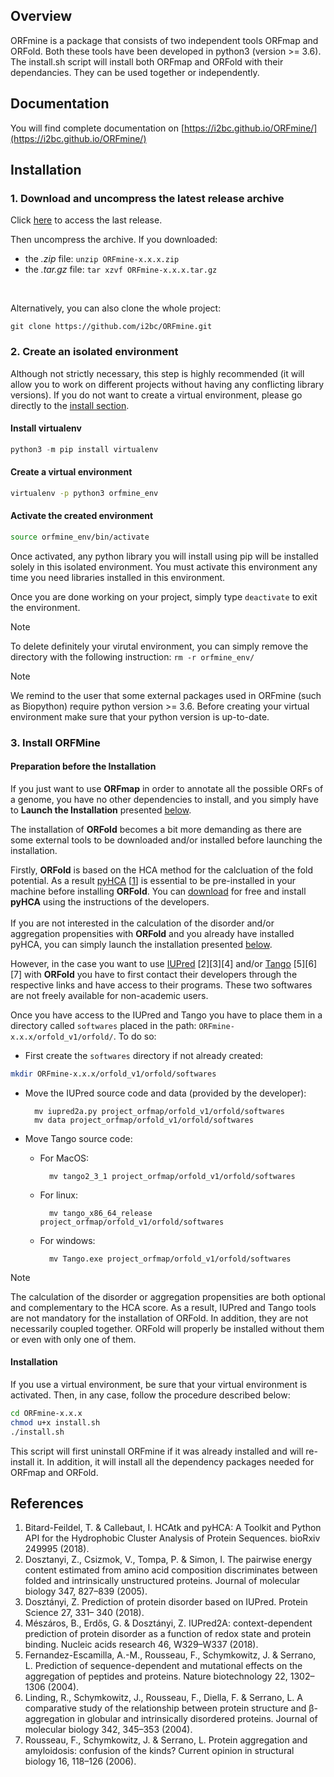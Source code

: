 ## Overview

ORFmine is a package that consists of two independent tools ORFmap and ORFold. 
Both these tools have been developed in python3 (version >= 3.6).
The install.sh  script will install both ORFmap and ORFold with their dependancies.
They can be used together or independently. 

## Documentation
You will find complete documentation on [https://i2bc.github.io/ORFmine/](https://i2bc.github.io/ORFmine/)

## Installation

### 1. Download and uncompress the latest release archive

Click [here](https://github.com/i2bc/ORFmine/releases/latest/) to access the last release.

Then uncompress the archive. If you downloaded:
* the *.zip* file: ```unzip ORFmine-x.x.x.zip```
* the *.tar.gz* file: ```tar xzvf ORFmine-x.x.x.tar.gz```

<br>

Alternatively, you can also clone the whole project:
``` 
git clone https://github.com/i2bc/ORFmine.git
```

### 2. Create an isolated environment
Although not strictly necessary, this step is highly recommended 
(it will allow you to work on different projects without having any conflicting library versions).
If you do not want to create a virtual environment, please go directly to the [install section](#general_install).
 
#### Install virtualenv
``` python
python3 -m pip install virtualenv
```

#### Create a virtual environment
```bash
virtualenv -p python3 orfmine_env
```

#### Activate the created environment
```bash
source orfmine_env/bin/activate
```

Once activated, any python library you will install using pip 
will be installed solely in this isolated environment.
You must activate this environment any time you need libraries installed 
in this environment. 

Once you are done working on your project, 
simply type `deactivate` to exit the environment.


<div class="admonition note">
    <p class="first admonition-title">
        Note
    </p>
    <p class="last">
        To delete definitely your virutal environment, you can simply
        remove the directory with the following instruction:
        <code>rm -r orfmine_env/</code>
    </p>
</div>

<div class="admonition note">
    <p class="first admonition-title">
        Note
    </p>
    <p class="last">
        We remind to the user that some external packages used in ORFmine 
	(such as Biopython) require python version >= 3.6. Before creating 
	your virtual environment make sure that your python version is up-to-date. 
    </p>
</div>

<a name="general_install"></a>

### 3. Install ORFMine 

#### Preparation before the Installation

If you just want to use **ORFmap** in order to annotate all
the possible ORFs of a genome, you have no other dependencies 
to install, and you simply have to **Launch the Installation** 
presented [below](#launch_install). 

The installation of **ORFold** becomes a bit more demanding as
there are some external tools to be downloaded and/or installed 
before launching the installation.

Firstly, **ORFold** is based on the HCA method for the calcluation of the
fold potential. As a result [pyHCA](https://github.com/T-B-F/pyHCA) 
[[1](https://www.biorxiv.org/content/10.1101/249995v1)]
is essential to be pre-installed in your machine before installing 
**ORFold**. You can [download](https://github.com/T-B-F/pyHCA)  for free and install **pyHCA** using 
the instructions of the developers.  
<br>
If you are not interested in the calculation of the disorder
and/or aggregation propensities with **ORFold** and you already
have installed pyHCA, you can simply launch the installation
presented [below](#launch_install).

However, in the case you want to use [IUPred](https://iupred2a.elte.hu) 
[2][3][4] and/or [Tango](http://tango.crg.es) [5][6][7] with **ORFold** you have to 
first contact their developers through the respective links and have access 
to their programs. These two softwares are not freely available for 
non-academic users.

Once you have access to the IUPred and Tango you have to place them in a directory
called ```softwares``` placed in the path: ```ORFmine-x.x.x/orfold_v1/orfold/```. To do so:


* First create the ```softwares``` directory if not already created:

```bash
mkdir ORFmine-x.x.x/orfold_v1/orfold/softwares
```

* Move the IUPred source code and data (provided by the developer):
	
		mv iupred2a.py project_orfmap/orfold_v1/orfold/softwares
		mv data project_orfmap/orfold_v1/orfold/softwares
	
* Move Tango source code:
	* For MacOS:
		
			mv tango2_3_1 project_orfmap/orfold_v1/orfold/softwares

	* For linux:

			mv tango_x86_64_release project_orfmap/orfold_v1/orfold/softwares

	* For windows:
		
			mv Tango.exe project_orfmap/orfold_v1/orfold/softwares

<div class="admonition note">
    <p class="first admonition-title">
        Note
    </p>
    <p class="last">
        The calculation of the disorder or aggregation propensities  are both optional and 
	complementary to the HCA score. As a result, IUPred and 
	Tango tools are not mandatory for the installation of ORFold. In addition,
	they are not necessarily coupled together. ORFold will properly be 
	installed without them or even with only one of them.    
    </p>
</div>
<a name="launch_install"></a>


#### Installation

If you use a virtual environment, be sure that your virtual environment is activated.
Then, in any case, follow the procedure described below:

 
```bash
cd ORFmine-x.x.x
chmod u+x install.sh
./install.sh
```

This script will first uninstall ORFmine if it was already installed and will
re-install it. In addition, it will install all the dependency packages needed for 
ORFmap and ORFold.   


## References

1. Bitard-Feildel, T. & Callebaut, I. HCAtk and pyHCA: A Toolkit and Python API for the Hydrophobic Cluster Analysis of Protein Sequences. bioRxiv 249995 (2018).
2. Dosztanyi, Z., Csizmok, V., Tompa, P. & Simon, I. The pairwise energy content estimated from amino acid composition discriminates between folded and intrinsically unstructured proteins. Journal of molecular biology 347, 827–839 (2005).
3. Dosztányi, Z. Prediction of protein disorder based on IUPred. Protein Science 27, 331– 340 (2018).
4. Mészáros, B., Erdős, G. & Dosztányi, Z. IUPred2A: context-dependent prediction of protein disorder as a function of redox state and protein binding. Nucleic acids research 46, W329–W337 (2018).
5. Fernandez-Escamilla, A.-M., Rousseau, F., Schymkowitz, J. & Serrano, L. Prediction of sequence-dependent and mutational effects on the aggregation of peptides and proteins. Nature biotechnology 22, 1302–1306 (2004).
6. Linding, R., Schymkowitz, J., Rousseau, F., Diella, F. & Serrano, L. A comparative study of the relationship between protein structure and β-aggregation in globular and intrinsically disordered proteins. Journal of molecular biology 342, 345–353 (2004). 
7. Rousseau, F., Schymkowitz, J. & Serrano, L. Protein aggregation and amyloidosis: confusion of the kinds? Current opinion in structural biology 16, 118–126 (2006).

